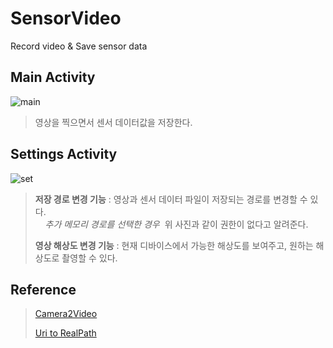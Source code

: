 # SensorVideo
Record video &amp; Save sensor data<br>


## Main Activity

![main](https://postfiles.pstatic.net/MjAxOTAxMTJfMTI2/MDAxNTQ3MjQxNzE0Mzg3.hDZoEYf_UTz0PVF6Q7gBZ_LEX7XTGx-_7RYCOyzKBt8g.mzGkrsAEfWwD6CvAPBzb6Dz1G5hHnamCk9l2VwSJgYUg.PNG.dragon20002/SE-1f507529-8805-48cc-b840-0dcafb84faea.png?type=w580)

> 영상을 찍으면서 센서 데이터값을 저장한다.<br>


## Settings Activity

![set](https://postfiles.pstatic.net/MjAxOTAxMTJfMjQ1/MDAxNTQ3MjQyNzE2MTE1.3y-Qi5KpnGPvnDXZTuSHU-XA6sRM2wGZpIPmq-dFfj0g.ADeYKW_oJ_0EJIZ6CQMTMQfaX4eqdX_8LJM6E66Nu1Qg.PNG.dragon20002/Screenshot_2019-01-12-06-12-47.png?type=w580)

> **저장 경로 변경 기능** : 영상과 센서 데이터 파일이 저장되는 경로를 변경할 수 있다.<br>
&nbsp;&nbsp;&nbsp;&nbsp;*추가 메모리 경로를 선택한 경우*&nbsp;&nbsp;위 사진과 같이 권한이 없다고 알려준다.<p>
> **영상 해상도 변경 기능** : 현재 디바이스에서 가능한 해상도를 보여주고, 원하는 해상도로 촬영할 수 있다.


## Reference

> [Camera2Video](https://github.com/googlesamples/android-Camera2Video/blob/master/kotlinApp/Application/src/main/java/com/example/android/camera2video/Camera2VideoFragment.kt)<p>
> [Uri to RealPath](https://gist.github.com/tatocaster/32aad15f6e0c50311626)
